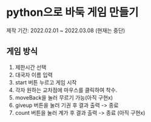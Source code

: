 # python으로 바둑 게임 만들기
제작 기간: 2022.02.01 ~ 2022.03.08 (현재는 중단)   

## 게임 방식
1. 제한시간 선택
2. 대국자 이름 입력
3. start 버튼 누르고 게임 시작
4. 각자 원하는 교차점에 마우스를 클릭하여 착수.
5. moveBack을 눌러 무르기 가능(아직 구현x)
6. giveup 버튼을 눌러 기권 후 결과 출력 -> 종료
7. count 버튼을 눌러 계가 후 결과 출력 -> 종료 (아직 구현x)
